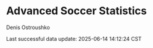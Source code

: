 # Advanced Soccer Statistics
Denis Ostroushko

<!-- gfm -->

Last successful data update: 2025-06-14 14:12:24 CST
